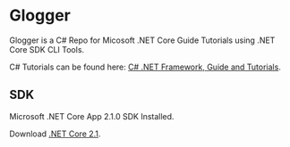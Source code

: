 # Glogger

Glogger is a C# Repo for Micosoft .NET Core Guide Tutorials using .NET Core SDK CLI Tools.

C# Tutorials can be found here: [C# .NET Framework, Guide and Tutorials](https://docs.microsoft.com/en-us/dotnet/csharp/tutorials/intro-to-csharp/).

## SDK

Microsoft .NET Core App 2.1.0 SDK Installed. 

Download [.NET Core 2.1](https://dotnet.microsoft.com/download/dotnet-core/2.1).
